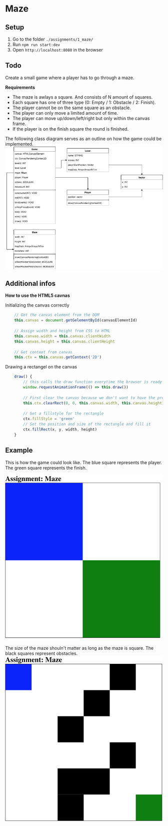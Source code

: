 # Maze

## Setup
1. Go to the folder `./assignments/1_maze/`
2. Run `npm run start:dev`
3. Open `http://localhost:8080` in the browser

## Todo
Create a small game where a player has to go through a maze.

**Requirements**
- The maze is awlays a square. And consists of N amount of squares.
- Each square has one of three type (0: Empty / 1: Obstacle / 2: Finish).
- The player cannot be on the same square as an obstacle.
- The player can only move a limited amount of time. 
- The player can move up/down/left/right but only within the canvas frame.
- If the player is on the finish square the round is finished.

The following class diagram serves as an outline on how the game could be implemented. 
![maze class diagram](../assets/maze_classes.png?raw=true)


## Additional infos

**How to use the HTML5 cavnas**

Initializing the canvas correctly
```JavaScript
    // Get the canvas element from the DOM
    this.canvas = document.getGelementById(canvasElementId)

    // Assign width and height from CSS to HTML
    this.canvas.width = this.canvas.clientWidth
    this.canvas.height = this.canvas.clientHeight

    // Get context from canvas
    this.ctx = this.canvas.getContext('2D')
```

Drawing a rectangel on the canvas
```JavaScript
    draw() {
        // this calls the draw function everytime the browser is ready to draw a new frame
        window.requestAnimationFrame(() => this.draw())

        // First clear the canvas because we don't want to have the previous frame on there aswell
        this.ctx.clearRect(0, 0, this.canvas.width, this.canvas.height)

        // Set a fillstyle for the rectangle
        ctx.fillStyle = 'green'
        // Set the position and size of the rectangle and fill it
        ctx.fillRect(x, y, width, height)
    }
```

## Example

This is how the game could look like. 
The blue square represents the player.
The green square represents the finish.

![Example 1](../assets/maze_example_1.png?raw=true)

The size of the maze shouln't matter as long as the maze is square.
The black squares represent obstacles.
![Example 2](../assets/maze_example_2.png?raw=true)